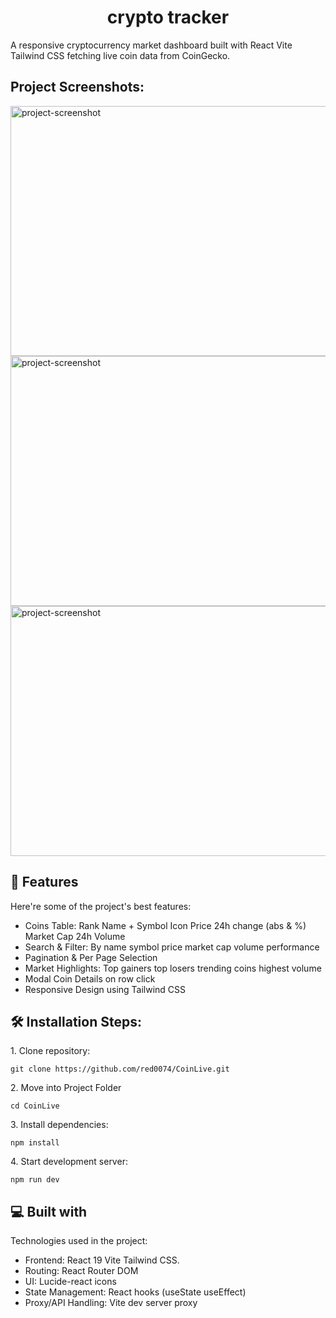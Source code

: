 <h1 align="center" id="title">crypto tracker</h1>

<p id="description">A responsive cryptocurrency market dashboard built with React Vite Tailwind CSS fetching live coin data from CoinGecko.</p>

<h2>Project Screenshots:</h2>

<img src="https://res.cloudinary.com/dnvczouzo/image/upload/v1758555300/Screenshot_From_2025-09-22_21-04-30_kj3i9k.png" alt="project-screenshot" width="800" height="400/">

<img src="https://res.cloudinary.com/dnvczouzo/image/upload/v1758555320/Screenshot_From_2025-09-22_21-05-06_b4osb2.png" alt="project-screenshot" width="800" height="400/">

<img src="https://res.cloudinary.com/dnvczouzo/image/upload/v1758555332/Screenshot_From_2025-09-22_21-05-24_mor3kp.png" alt="project-screenshot" width="800" height="400/">

  
  
<h2>🧐 Features</h2>

Here're some of the project's best features:

*   Coins Table: Rank Name + Symbol Icon Price 24h change (abs & %) Market Cap 24h Volume
*   Search & Filter: By name symbol price market cap volume performance
*   Pagination & Per Page Selection
*   Market Highlights: Top gainers top losers trending coins highest volume
*   Modal Coin Details on row click
*   Responsive Design using Tailwind CSS

<h2>🛠️ Installation Steps:</h2>

<p>1. Clone repository:</p>

```
git clone https://github.com/red0074/CoinLive.git
```

<p>2. Move into Project Folder</p>

```
cd CoinLive
```

<p>3. Install dependencies:</p>

```
npm install
```

<p>4. Start development server:</p>

```
npm run dev
```

  
  
<h2>💻 Built with</h2>

Technologies used in the project:

*   Frontend: React 19 Vite Tailwind CSS.
*   Routing: React Router DOM
*   UI: Lucide-react icons
*   State Management: React hooks (useState useEffect)
*   Proxy/API Handling: Vite dev server proxy
